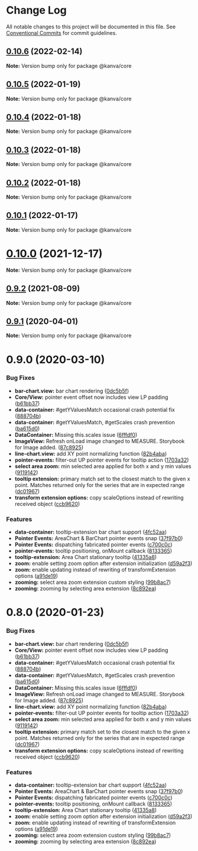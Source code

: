 # Change Log

All notable changes to this project will be documented in this file.
See [Conventional Commits](https://conventionalcommits.org) for commit guidelines.

## [0.10.6](https://github.com/sonnen/kanva/compare/v0.10.5...v0.10.6) (2022-02-14)

**Note:** Version bump only for package @kanva/core





## [0.10.5](https://github.com/sonnen/kanva/compare/v0.10.4...v0.10.5) (2022-01-19)

**Note:** Version bump only for package @kanva/core





## [0.10.4](https://github.com/sonnen/kanva/compare/v0.10.3...v0.10.4) (2022-01-18)

**Note:** Version bump only for package @kanva/core





## [0.10.3](https://github.com/sonnen/kanva/compare/v0.10.2...v0.10.3) (2022-01-18)

**Note:** Version bump only for package @kanva/core





## [0.10.2](https://github.com/sonnen/kanva/compare/v0.10.1...v0.10.2) (2022-01-18)

**Note:** Version bump only for package @kanva/core





## [0.10.1](https://github.com/sonnen/kanva/compare/v0.10.0...v0.10.1) (2022-01-17)

**Note:** Version bump only for package @kanva/core





# [0.10.0](https://github.com/sonnen/kanva/compare/v0.9.2...v0.10.0) (2021-12-17)

**Note:** Version bump only for package @kanva/core





## [0.9.2](https://github.com/sonnen/kanva/compare/v0.9.1...v0.9.2) (2021-08-09)

**Note:** Version bump only for package @kanva/core





## [0.9.1](https://github.com/sonnen/kanva/compare/v0.9.0...v0.9.1) (2020-04-01)

**Note:** Version bump only for package @kanva/core





# 0.9.0 (2020-03-10)


### Bug Fixes

* **bar-chart.view:** bar chart rendering ([0dc5b5f](https://github.com/sonnen/kanva/commit/0dc5b5f))
* **Core/View:** pointer event offset now includes view LP padding ([b61bb37](https://github.com/sonnen/kanva/commit/b61bb37))
* **data-container:** #getYValuesMatch occasional crash potential fix ([888704b](https://github.com/sonnen/kanva/commit/888704b))
* **data-container:** #getYValuesMatch, #getScales crash prevention ([ba615d0](https://github.com/sonnen/kanva/commit/ba615d0))
* **DataContainer:** Missing this.scales issue ([6fffdf0](https://github.com/sonnen/kanva/commit/6fffdf0))
* **ImageView:** Refresh onLoad image changed to MEASURE. Storybook for Image added. ([87c8925](https://github.com/sonnen/kanva/commit/87c8925))
* **line-chart.view:** add XY point normalizing function ([82b4aba](https://github.com/sonnen/kanva/commit/82b4aba))
* **pointer-events:** filter-out UP pointer events for tooltip action ([1703a32](https://github.com/sonnen/kanva/commit/1703a32))
* **select area zoom:** min selected area applied for both x and y min values ([9119142](https://github.com/sonnen/kanva/commit/9119142))
* **tooltip extension:** primary match set to the closest match to the given x point. Matches returned only for the series that are in expected range ([dc01967](https://github.com/sonnen/kanva/commit/dc01967))
* **transform extension options:** copy scaleOptions instead of rewriting received object ([ccb9620](https://github.com/sonnen/kanva/commit/ccb9620))


### Features

* **data-container:** tooltip-extension bar chart support ([4fc52aa](https://github.com/sonnen/kanva/commit/4fc52aa))
* **Pointer Events:** AreaChart & BarChart pointer events snap ([37f97b0](https://github.com/sonnen/kanva/commit/37f97b0))
* **Pointer Events:** dispatching fabricated pointer events ([c700c0c](https://github.com/sonnen/kanva/commit/c700c0c))
* **pointer-events:** tooltip positioning, onMount callback ([8133365](https://github.com/sonnen/kanva/commit/8133365))
* **tooltip-extension:** Area Chart stationary tooltip ([41335a8](https://github.com/sonnen/kanva/commit/41335a8))
* **zoom:** enable setting zoom option after extension initialization ([d59a2f3](https://github.com/sonnen/kanva/commit/d59a2f3))
* **zoom:** enable updating instead of rewriting of transformExtension options ([a91de19](https://github.com/sonnen/kanva/commit/a91de19))
* **zooming:** select area zoom extension custom styling ([99b8ac7](https://github.com/sonnen/kanva/commit/99b8ac7))
* **zooming:** zooming by selecting area extension ([8c892ea](https://github.com/sonnen/kanva/commit/8c892ea))





# 0.8.0 (2020-01-23)


### Bug Fixes

* **bar-chart.view:** bar chart rendering ([0dc5b5f](https://git.sonnenbatterie.de/web-portals/kanva/commits/0dc5b5f))
* **Core/View:** pointer event offset now includes view LP padding ([b61bb37](https://git.sonnenbatterie.de/web-portals/kanva/commits/b61bb37))
* **data-container:** #getYValuesMatch occasional crash potential fix ([888704b](https://git.sonnenbatterie.de/web-portals/kanva/commits/888704b))
* **data-container:** #getYValuesMatch, #getScales crash prevention ([ba615d0](https://git.sonnenbatterie.de/web-portals/kanva/commits/ba615d0))
* **DataContainer:** Missing this.scales issue ([6fffdf0](https://git.sonnenbatterie.de/web-portals/kanva/commits/6fffdf0))
* **ImageView:** Refresh onLoad image changed to MEASURE. Storybook for Image added. ([87c8925](https://git.sonnenbatterie.de/web-portals/kanva/commits/87c8925))
* **line-chart.view:** add XY point normalizing function ([82b4aba](https://git.sonnenbatterie.de/web-portals/kanva/commits/82b4aba))
* **pointer-events:** filter-out UP pointer events for tooltip action ([1703a32](https://git.sonnenbatterie.de/web-portals/kanva/commits/1703a32))
* **select area zoom:** min selected area applied for both x and y min values ([9119142](https://git.sonnenbatterie.de/web-portals/kanva/commits/9119142))
* **tooltip extension:** primary match set to the closest match to the given x point. Matches returned only for the series that are in expected range ([dc01967](https://git.sonnenbatterie.de/web-portals/kanva/commits/dc01967))
* **transform extension options:** copy scaleOptions instead of rewriting received object ([ccb9620](https://git.sonnenbatterie.de/web-portals/kanva/commits/ccb9620))


### Features

* **data-container:** tooltip-extension bar chart support ([4fc52aa](https://git.sonnenbatterie.de/web-portals/kanva/commits/4fc52aa))
* **Pointer Events:** AreaChart & BarChart pointer events snap ([37f97b0](https://git.sonnenbatterie.de/web-portals/kanva/commits/37f97b0))
* **Pointer Events:** dispatching fabricated pointer events ([c700c0c](https://git.sonnenbatterie.de/web-portals/kanva/commits/c700c0c))
* **pointer-events:** tooltip positioning, onMount callback ([8133365](https://git.sonnenbatterie.de/web-portals/kanva/commits/8133365))
* **tooltip-extension:** Area Chart stationary tooltip ([41335a8](https://git.sonnenbatterie.de/web-portals/kanva/commits/41335a8))
* **zoom:** enable setting zoom option after extension initialization ([d59a2f3](https://git.sonnenbatterie.de/web-portals/kanva/commits/d59a2f3))
* **zoom:** enable updating instead of rewriting of transformExtension options ([a91de19](https://git.sonnenbatterie.de/web-portals/kanva/commits/a91de19))
* **zooming:** select area zoom extension custom styling ([99b8ac7](https://git.sonnenbatterie.de/web-portals/kanva/commits/99b8ac7))
* **zooming:** zooming by selecting area extension ([8c892ea](https://git.sonnenbatterie.de/web-portals/kanva/commits/8c892ea))
